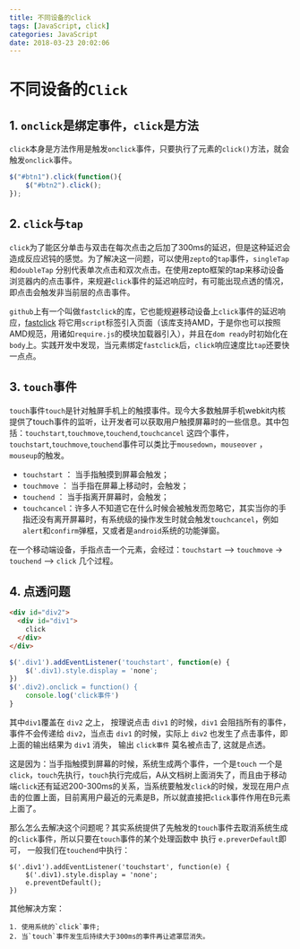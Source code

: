 ```yaml
---
title: 不同设备的click
tags: [JavaScript, click]
categories: JavaScript
date: 2018-03-23 20:02:06
---
```


# 不同设备的`Click`

## 1. `onclick`是绑定事件，`click`是方法

  `click`本身是方法作用是触发`onclick`事件，只要执行了元素的`click()`方法，就会触发`onclick`事件。
```javascript
$("#btn1").click(function(){
    $("#btn2").click();
});
```

## 2. `click`与`tap`
`click`为了能区分单击与双击在每次点击之后加了300ms的延迟，但是这种延迟会造成反应迟钝的感觉。为了解决这一问题，可以使用`zepto`的`tap`事件，`singleTap`和`doubleTap` 分别代表单次点击和双次点击。在使用zepto框架的tap来移动设备浏览器内的点击事件，来规避`click`事件的延迟响应时，有可能出现点透的情况，即点击会触发非当前层的点击事件。

`github`上有一个叫做`fastclick`的库，它也能规避移动设备上`click`事件的延迟响应，[fastclick](https://github.com/ftlabs/fastclick)
将它用`script`标签引入页面（该库支持AMD，于是你也可以按照AMD规范，用诸如`require.js`的模块加载器引入），并且在`dom ready`时初始化在`body`上。实践开发中发现，当元素绑定`fastclick`后，`click`响应速度比`tap`还要快一点点。

## 3. `touch`事件
`touch`事件`touch`是针对触屏手机上的触摸事件。现今大多数触屏手机webkit内核提供了touch事件的监听，让开发者可以获取用户触摸屏幕时的一些信息。其中包括：`touchstart`,`touchmove`,`touchend`,`touchcancel` 这四个事件，`touchstart`,`touchmove`,`touchend`事件可以类比于`mousedown`，`mouseover`
 ，`mouseup`的触发。

* `touchstart` ： 当手指触摸到屏幕会触发；
* `touchmove` ： 当手指在屏幕上移动时，会触发；
* `touchend` ： 当手指离开屏幕时，会触发；
* `touchcancel`：许多人不知道它在什么时候会被触发而忽略它，其实当你的手指还没有离开屏幕时，有系统级的操作发生时就会触发`touchcancel`，例如`alert`和`confirm`弹框，又或者是`android`系统的功能弹窗。

在一个移动端设备，手指点击一个元素，会经过：`touchstart` --> `touchmove` -> `touchend` —> `click` 几个过程。

## 4. 点透问题

```html
<div id="div2">
  <div id="div1">
    click
  </div>
</div>
```



```javascript
$('.div1').addEventListener('touchstart', function(e) {
    $('.div1).style.display = 'none';
})
$('.div2).onclick = function() {
    console.log('click事件')
}
```
其中`div1`覆盖在 `div2` 之上， 按理说点击 `div1` 的时候，`div1` 会阻挡所有的事件，事件不会传递给 `div2`，当点击 `div1` 的时候，实际上 `div2` 也发生了点击事件，即上面的输出结果为 `div1` 消失， 输出 `click事件` 莫名被点击了, 这就是点透。

这是因为：当手指触摸到屏幕的时候，系统生成两个事件，一个是`touch` 一个是`click`，`touch`先执行，`touch`执行完成后，A从文档树上面消失了，而且由于移动端`click`还有延迟200-300ms的关系，当系统要触发`click`的时候，发现在用户点击的位置上面，目前离用户最近的元素是B，所以就直接把`click`事件作用在B元素上面了。



那么怎么去解决这个问题呢？其实系统提供了先触发的`touch`事件去取消系统生成的`click`事件，所以只要在`touch`事件的某个处理函数中 执行 `e.preverDefault`即可， 一般我们在`touchend`中执行：
```
$('.div1').addEventListener('touchstart', function(e) {
    $('.div1).style.display = 'none';
    e.preventDefault();
})
```

其他解决方案：

	1. 使用系统的`click`事件;
 	2. 当`touch`事件发生后持续大于300ms的事件再让遮罩层消失。

<!-- more -->
